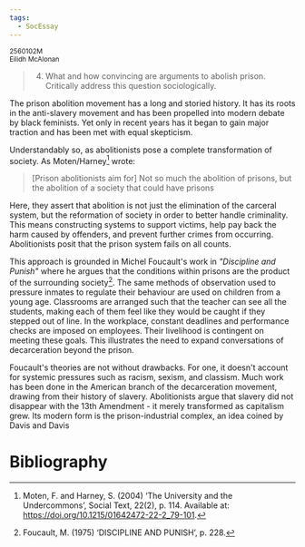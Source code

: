 ```yaml
---
tags:
  - SocEssay
---
```


<small>
	2560102M
	<br/>
	Eilidh McAlonan
</small>

> 4.  What and how convincing are arguments to abolish prison. Critically address this question sociologically.

The prison abolition movement has a long and storied history. It has its roots in the anti-slavery movement and has been propelled into modern debate by black feminists. Yet only in recent years has it began to gain major traction and has been met with equal skepticism.

Understandably so, as abolitionists pose a complete transformation of society. As Moten/Harney[^moten-harney] wrote:
> \[Prison abolitionists aim for\] Not so much the abolition of prisons, but the abolition of a society that could have prisons

Here, they assert that abolition is not just the elimination of the carceral system, but the reformation of society in order to better handle criminality. This means constructing systems to support victims, help pay back the harm caused by offenders, and prevent further crimes from occurring. Abolitionists posit that the prison system fails on all counts.

This approach is grounded in Michel Foucault's work in *"Discipline and Punish"* where he argues that the conditions within prisons are the product of the surrounding society[^foucault]. The same methods of observation used to pressure inmates to regulate their behaviour are used on children from a young age. Classrooms are arranged such that the teacher can see all the students, making each of them feel like they would be caught if they stepped out of line. In the workplace, constant deadlines and performance checks are imposed on employees. Their livelihood is contingent on meeting these goals. This illustrates the need to expand conversations of decarceration beyond the prison.

Foucault's theories are not without drawbacks. For one, it doesn't account for systemic pressures such as racism, sexism, and classism. Much work has been done in the American branch of the decarceration movement, drawing from their history of slavery. Abolitionists argue that slavery did not disappear with the 13th Amendment - it merely transformed as capitalism grew. Its modern form is the prison-industrial complex, an idea coined by Davis and Davis



# Bibliography
[^moten-harney]: Moten, F. and Harney, S. (2004) ‘The University and the Undercommons’, Social Text, 22(2), p. 114. Available at: https://doi.org/10.1215/01642472-22-2_79-101.

[^lombroso]: Lombroso, G. & Lombroso, C. 1911, _Criminal man: according to the classification of Cesare Lombroso,_ G. P. Putnam, The Knickerbocker Press, London;New York;.

[^foucault]: Foucault, M. (1975) ‘DISCIPLINE AND PUNISH’, p. 228.